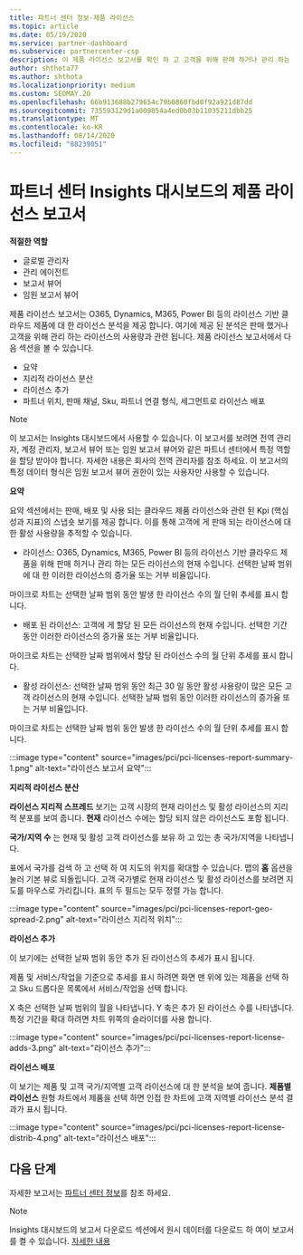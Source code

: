 ```yaml
---
title: 파트너 센터 정보-제품 라이선스
ms.topic: article
ms.date: 05/19/2020
ms.service: partner-dashboard
ms.subservice: partnercenter-csp
description: 이 제품 라이선스 보고서를 확인 하 고 고객을 위해 판매 하거나 관리 하는 사용이 허가 된 기반 클라우드 제품을 사용 하 여 개선 하는 방법을 알아보세요.
author: shthota77
ms.author: shthota
ms.localizationpriority: medium
ms.custom: SEOMAY.20
ms.openlocfilehash: 66b913688b279654c79b0860fbd0f92a921d87dd
ms.sourcegitcommit: 735593129d1a009854a4ed0b03b11035211dbb25
ms.translationtype: MT
ms.contentlocale: ko-KR
ms.lasthandoff: 08/14/2020
ms.locfileid: "88239051"
---
```

# <a name="product-licenses-report-in-the-partner-center-insights-dashboard"></a>파트너 센터 Insights 대시보드의 제품 라이선스 보고서

**적절한 역할**
- 글로벌 관리자
- 관리 에이전트
- 보고서 뷰어
- 임원 보고서 뷰어

제품 라이선스 보고서는 O365, Dynamics, M365, Power BI 등의 라이선스 기반 클라우드 제품에 대 한 라이선스 분석을 제공 합니다. 여기에 제공 된 분석은 판매 했거나 고객을 위해 관리 하는 라이선스의 사용량과 관련 됩니다. 제품 라이선스 보고서에서 다음 섹션을 볼 수 있습니다.

- 요약
- 지리적 라이선스 분산
- 라이선스 추가
- 파트너 위치, 판매 채널, Sku, 파트너 연결 형식, 세그먼트로 라이선스 배포

 > [!NOTE]
 > 이 보고서는 Insights 대시보드에서 사용할 수 있습니다. 이 보고서를 보려면 전역 관리자, 계정 관리자, 보고서 뷰어 또는 임원 보고서 뷰어와 같은 파트너 센터에서 특정 역할을 할당 받아야 합니다. 자세한 내용은 회사의 전역 관리자를 참조 하세요. 이 보고서의 특정 데이터 형식은 임원 보고서 뷰어 권한이 있는 사용자만 사용할 수 있습니다.

**요약**

요약 섹션에서는 판매, 배포 및 사용 되는 클라우드 제품 라이선스와 관련 된 Kpi (핵심 성과 지표)의 스냅숏 보기를 제공 합니다. 이를 통해 고객에 게 판매 되는 라이선스에 대 한 활성 사용량을 추적할 수 있습니다.

- 라이선스: O365, Dynamics, M365, Power BI 등의 라이선스 기반 클라우드 제품을 위해 판매 하거나 관리 하는 모든 라이선스의 현재 수입니다. 선택한 날짜 범위에 대 한 이러한 라이선스의 증가율 또는 거부 비율입니다.

마이크로 차트는 선택한 날짜 범위 동안 발생 한 라이선스 수의 월 단위 추세를 표시 합니다.

- 배포 된 라이선스: 고객에 게 할당 된 모든 라이선스의 현재 수입니다.
선택한 기간 동안 이러한 라이선스의 증가율 또는 거부 비율입니다.

마이크로 차트는 선택한 날짜 범위에서 할당 된 라이선스 수의 월 단위 추세를 표시 합니다.

- 활성 라이선스: 선택한 날짜 범위 동안 최근 30 일 동안 활성 사용량이 많은 모든 고객 라이선스의 현재 수입니다.
선택한 날짜 범위 동안 이러한 라이선스의 증가율 또는 거부 비율입니다.

마이크로 차트는 선택한 날짜 범위 동안 발생 한 라이선스 수의 월 단위 추세를 표시 합니다.

:::image type="content" source="images/pci/pci-licenses-report-summary-1.png" alt-text="라이선스 보고서 요약":::

**지리적 라이선스 분산**

**라이선스 지리적 스프레드** 보기는 고객 시장의 현재 라이선스 및 활성 라이선스의 지리적 분포를 보여 줍니다. **현재** 라이선스 수에는 할당 되지 않은 라이선스도 포함 됩니다.

**국가/지역 수** 는 현재 및 활성 고객 라이선스를 보유 하 고 있는 총 국가/지역을 나타냅니다.

표에서 국가를 검색 하 고 선택 하 여 지도의 위치를 확대할 수 있습니다. 맵의 **홈** 옵션을 눌러 기본 뷰로 되돌립니다. 고객 국가별로 현재 라이선스 및 활성 라이선스를 보려면 지도를 마우스로 가리킵니다. 표의 두 필드는 모두 정렬 가능 합니다.

:::image type="content" source="images/pci/pci-licenses-report-geo-spread-2.png" alt-text="라이선스 지리적 위치":::

**라이선스 추가**

이 보기에는 선택한 날짜 범위 동안 추가 된 라이선스의 추세가 표시 됩니다. 

제품 및 서비스/작업을 기준으로 추세를 표시 하려면 화면 맨 위에 있는 제품을 선택 하 고 Sku 드롭다운 목록에서 서비스/작업을 선택 합니다.

X 축은 선택한 날짜 범위의 월을 나타냅니다. Y 축은 추가 된 라이선스 수를 나타냅니다. 특정 기간을 확대 하려면 차트 위쪽의 슬라이더를 사용 합니다.

:::image type="content" source="images/pci/pci-licenses-report-license-adds-3.png" alt-text="라이선스 추가":::

**라이선스 배포**

이 보기는 제품 및 고객 국가/지역별 고객 라이선스에 대 한 분석을 보여 줍니다. **제품별 라이선스** 원형 차트에서 제품을 선택 하면 인접 한 차트에 고객 지역별 라이선스 분석 결과가 표시 됩니다.

:::image type="content" source="images/pci/pci-licenses-report-license-distrib-4.png" alt-text="라이선스 배포":::

## <a name="next-steps"></a>다음 단계

자세한 보고서는 [파트너 센터 정보](partner-center-insights.md)를 참조 하세요.

>[!NOTE] 
> Insights 대시보드의 보고서 다운로드 섹션에서 원시 데이터를 다운로드 하 여이 보고서를 켤 수 있습니다. [자세한 내용](pci-download-reports.md)
